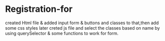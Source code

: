 # Registration-for
created Html file & added input form & buttons and classes to that,then add some css styles later creted js file and select the classes based on name by using querySelector & some functions to work for form. 